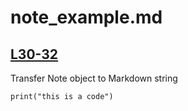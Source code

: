 # note_example.md

## [L30-32](note.ts)
Transfer Note object to Markdown string
```
print("this is a code")
```
